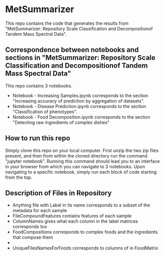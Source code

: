 # MetSummarizer
This repo contains the code that generates the results from "MetSummarizer: Repository Scale Classification and Decompositionof Tandem Mass Spectral Data".


## Correspondence between notebooks and sections in "MetSummarizer: Repository Scale Classification and Decompositionof Tandem Mass Spectral Data"
This repo contains 3 notebooks. 

* Notebook - Increasing Samples.ipynb corresponds to the section "Increasing accuracy of prediction by aggregation of datasets".
* Notebook - Disease Prediction.ipynb corresponds to the section "Classification of phenotypes".
* Notebook - Food Decomposition.ipynb corresponds to the section "Detecting raw ingredients of complex dishes"


## How to run this repo
Simply clone this repo on your local computer. First unzip the two zip files present, and then from within the cloned directory run the command "jupyter notebook". Running this command should lead you to an interface in your browser from which you can navigate to 3 notebooks. Upon navigating to a specific notebook, simply run each block of code starting from the top.

## Description of Files in Repository


* Anything file with Label in its name corresponds to a subset of the metadata for each sample
* FileCompoundFeatures contains features of each sample
* ColumnNames gives what each column in the label matrices corresponds too
* FoodCompositions corresponds to complex foods and the ingredients that compose them
* 
* UniqueFilesNamesForFoods corresponds to columns of in FoodMatrix
